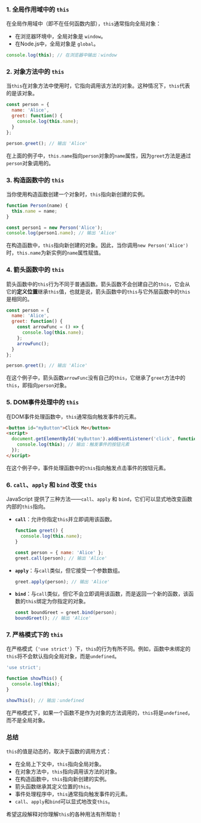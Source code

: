 ### 1. **全局作用域中的 `this`**
在全局作用域中（即不在任何函数内部），`this`通常指向全局对象：

- 在浏览器环境中，全局对象是 `window`。
- 在Node.js中，全局对象是 `global`。

```javascript
console.log(this); // 在浏览器中输出：window
```

### 2. **对象方法中的 `this`**
当`this`在对象方法中使用时，它指向调用该方法的对象。这种情况下，`this`代表的是该对象。

```javascript
const person = {
  name: 'Alice',
  greet: function() {
    console.log(this.name);
  }
};

person.greet(); // 输出 'Alice'
```

在上面的例子中，`this.name`指向`person`对象的`name`属性，因为`greet`方法是通过`person`对象调用的。

### 3. **构造函数中的 `this`**
当你使用构造函数创建一个对象时，`this`指向新创建的实例。

```javascript
function Person(name) {
  this.name = name;
}

const person1 = new Person('Alice');
console.log(person1.name); // 输出 'Alice'
```

在构造函数中，`this`指向新创建的对象。因此，当你调用`new Person('Alice')`时，`this.name`为新实例的`name`属性赋值。

### 4. **箭头函数中的 `this`**
箭头函数中的`this`行为不同于普通函数。箭头函数不会创建自己的`this`，它会从它的**定义位置**继承`this`值，也就是说，箭头函数中的`this`与它外层函数中的`this`是相同的。

```javascript
const person = {
  name: 'Alice',
  greet: function() {
    const arrowFunc = () => {
      console.log(this.name);
    };
    arrowFunc();
  }
};

person.greet(); // 输出 'Alice'
```

在这个例子中，箭头函数`arrowFunc`没有自己的`this`，它继承了`greet`方法中的`this`，即指向`person`对象。

### 5. **DOM事件处理中的 `this`**
在DOM事件处理函数中，`this`通常指向触发事件的元素。

```html
<button id="myButton">Click Me</button>
<script>
  document.getElementById('myButton').addEventListener('click', function() {
    console.log(this); // 输出：触发事件的按钮元素
  });
</script>
```

在这个例子中，事件处理函数中的`this`指向触发点击事件的按钮元素。

### 6. **`call`、`apply` 和 `bind` 改变 `this`**
JavaScript 提供了三种方法——`call`、`apply` 和 `bind`，它们可以显式地改变函数内部的`this`指向。

- **`call`**：允许你指定`this`并立即调用该函数。
  
  ```javascript
  function greet() {
    console.log(this.name);
  }

  const person = { name: 'Alice' };
  greet.call(person); // 输出 'Alice'
  ```

- **`apply`**：与`call`类似，但它接受一个参数数组。
  
  ```javascript
  greet.apply(person); // 输出 'Alice'
  ```

- **`bind`**：与`call`类似，但它不会立即调用该函数，而是返回一个新的函数，该函数的`this`绑定为你指定的对象。

  ```javascript
  const boundGreet = greet.bind(person);
  boundGreet(); // 输出 'Alice'
  ```

### 7. **严格模式下的 `this`**
在严格模式（`'use strict'`）下，`this`的行为有所不同。例如，函数中未绑定的`this`将不会默认指向全局对象，而是`undefined`。

```javascript
'use strict';

function showThis() {
  console.log(this);
}

showThis(); // 输出：undefined
```

在严格模式下，如果一个函数不是作为对象的方法调用的，`this`将是`undefined`，而不是全局对象。

### 总结
`this`的值是动态的，取决于函数的调用方式：
- 在全局上下文中，`this`指向全局对象。
- 在对象方法中，`this`指向调用该方法的对象。
- 在构造函数中，`this`指向新创建的实例。
- 箭头函数继承其定义位置的`this`。
- 事件处理程序中，`this`通常指向触发事件的元素。
- `call`、`apply`和`bind`可以显式地改变`this`。

希望这段解释对你理解`this`的各种用法有所帮助！
